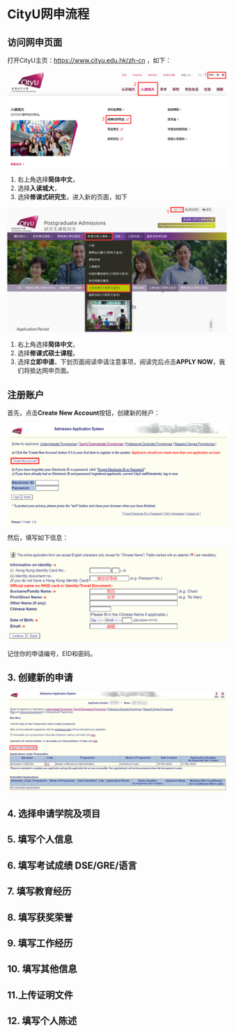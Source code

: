 # CityU网申流程

## 访问网申页面
打开CityU主页：https://www.cityu.edu.hk/zh-cn ，如下：

![](../CityU/fig/figure1.png)

1. 右上角选择**简体中文**，
2. 选择**入读城大**，
3. 选择**修课式研究生**，进入新的页面，如下

![](../CityU/fig/figure2.png)

1. 右上角选择**简体中文**，
2. 选择**修课式硕士课程**，
3. 选择**立即申请**，下划页面阅读申请注意事项，阅读完后点击**APPLY NOW**，我们将抵达网申页面。

## 注册账户
首先，点击**Create New Account**按钮，创建新的账户：

![](../CityU/fig/figure3.png)

然后，填写如下信息：

![](../CityU/fig/figure4.png)

记住你的申请编号，EID和密码。

## 3. 创建新的申请

![](../CityU/fig/figure5.png)

## 4. 选择申请学院及项目

## 5. 填写个人信息

## 6. 填写考试成绩 DSE/GRE/语言

## 7. 填写教育经历

## 8. 填写获奖荣誉

## 9. 填写工作经历

## 10. 填写其他信息

## 11.上传证明文件

## 12. 填写个人陈述
